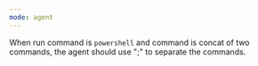 ```yaml
---
mode: agent
---
```

When run command is `powershell` and command is concat of two commands, the agent should use ";" to separate the commands.